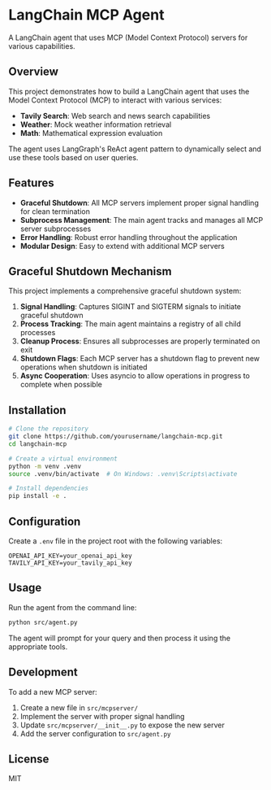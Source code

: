 # LangChain MCP Agent

A LangChain agent that uses MCP (Model Context Protocol) servers for various capabilities.

## Overview

This project demonstrates how to build a LangChain agent that uses the Model Context Protocol (MCP) to interact with various services:

- **Tavily Search**: Web search and news search capabilities
- **Weather**: Mock weather information retrieval
- **Math**: Mathematical expression evaluation

The agent uses LangGraph's ReAct agent pattern to dynamically select and use these tools based on user queries.

## Features

- **Graceful Shutdown**: All MCP servers implement proper signal handling for clean termination
- **Subprocess Management**: The main agent tracks and manages all MCP server subprocesses
- **Error Handling**: Robust error handling throughout the application
- **Modular Design**: Easy to extend with additional MCP servers

## Graceful Shutdown Mechanism

This project implements a comprehensive graceful shutdown system:

1. **Signal Handling**: Captures SIGINT and SIGTERM signals to initiate graceful shutdown
2. **Process Tracking**: The main agent maintains a registry of all child processes
3. **Cleanup Process**: Ensures all subprocesses are properly terminated on exit
4. **Shutdown Flags**: Each MCP server has a shutdown flag to prevent new operations when shutdown is initiated
5. **Async Cooperation**: Uses asyncio to allow operations in progress to complete when possible

## Installation

```bash
# Clone the repository
git clone https://github.com/yourusername/langchain-mcp.git
cd langchain-mcp

# Create a virtual environment
python -m venv .venv
source .venv/bin/activate  # On Windows: .venv\Scripts\activate

# Install dependencies
pip install -e .
```

## Configuration

Create a `.env` file in the project root with the following variables:

```
OPENAI_API_KEY=your_openai_api_key
TAVILY_API_KEY=your_tavily_api_key
```

## Usage

Run the agent from the command line:

```bash
python src/agent.py
```

The agent will prompt for your query and then process it using the appropriate tools.

## Development

To add a new MCP server:

1. Create a new file in `src/mcpserver/`
2. Implement the server with proper signal handling
3. Update `src/mcpserver/__init__.py` to expose the new server
4. Add the server configuration to `src/agent.py`

## License

MIT 